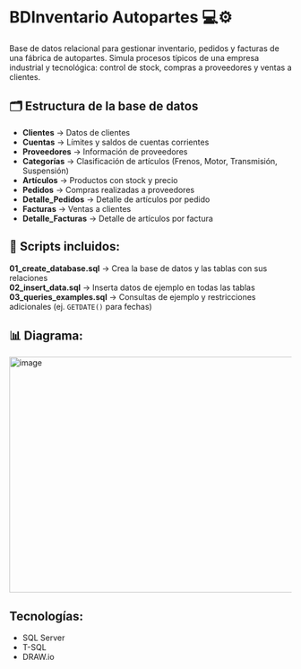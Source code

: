 # BDInventario Autopartes 💻⚙️

Base de datos relacional para gestionar inventario, pedidos y facturas de una fábrica de autopartes. Simula procesos típicos de una empresa industrial y tecnológica: control de stock, compras a proveedores y ventas a clientes.

## 🗂️ Estructura de la base de datos
- **Clientes** → Datos de clientes 
- **Cuentas** → Límites y saldos de cuentas corrientes
- **Proveedores** → Información de proveedores
- **Categorías** → Clasificación de artículos (Frenos, Motor, Transmisión, Suspensión)
- **Artículos** → Productos con stock y precio
- **Pedidos** → Compras realizadas a proveedores
- **Detalle_Pedidos** → Detalle de artículos por pedido
- **Facturas** → Ventas a clientes
- **Detalle_Facturas** → Detalle de artículos por factura

## 💾 Scripts incluidos:
**01_create_database.sql** → Crea la base de datos y las tablas con sus relaciones <br>
**02_insert_data.sql** → Inserta datos de ejemplo en todas las tablas <br>
**03_queries_examples.sql** → Consultas de ejemplo y restricciones adicionales (ej. `GETDATE()` para fechas)

## 📊 Diagrama:
<img width="1291" height="420" alt="image" src="https://github.com/user-attachments/assets/ad80b099-8d11-4f4d-9247-f05b5a31fea2" />


## Tecnologías:
- SQL Server  
- T-SQL
- DRAW.io
